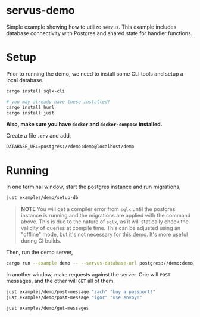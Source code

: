 <!--
SPDX-FileCopyrightText: 2022 Foundation Devices Inc. <hello@foundationdevices.com>

SPDX-License-Identifier: AGPL-3.0-or-later
-->

servus-demo
============

Simple example showing how to utilize `servus`. This example includes database connectivity with Postgres and
shared state for handler functions.

# Setup

Prior to running the demo, we need to install some CLI tools and setup a local database.

```sh
cargo install sqlx-cli

# you may already have these installed!
cargo install hurl
cargo install just
```

**Also, make sure you have `docker` and `docker-compose` installed.**

Create a file `.env` and add,

```
DATABASE_URL=postgres://demo:demo@localhost/demo
```

# Running

In one terminal window, start the postgres instance and run migrations,

```sh
just examples/demo/setup-db
```

> **NOTE** You will get a compiler error from `sqlx` until the postgres instance is running and the migrations are applied
> with the command above. This is due to the nature of `sqlx`, as it will statically check the validity of queries at compile time.
> This can be adjusted using an "offline" mode, but it's not necessary for this demo. It's more useful during CI builds.

Then, run the demo server,

```sh
cargo run --example demo -- --servus-database-url postgres://demo:demo@localhost/demo
```

In another window, make requests against the server. One will `POST` messages, and the other will `GET` all of them.

```sh
just examples/demo/post-message "zach" "buy a passport!"
just examples/demo/post-message "igor" "use envoy!"

just examples/demo/get-messages
```
